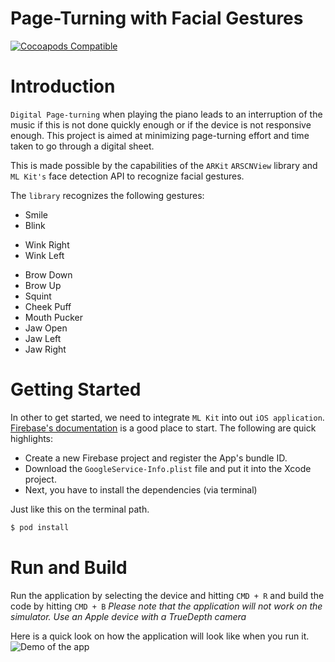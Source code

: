 Page-Turning with Facial Gestures
===================

[![Cocoapods Compatible](https://img.shields.io/cocoapods/v/FaceTrigger.svg)](https://img.shields.io/cocoapods/v/FaceTrigger.svg)


# Introduction
`Digital Page-turning` when playing the piano leads to an interruption of the music if this is not done quickly enough or if the device is not responsive enough. This project is aimed at minimizing page-turning effort and time taken to go through a digital sheet.

This is made possible by the capabilities of the `ARKit` `ARSCNView` library and `ML Kit's` face detection API to recognize facial gestures.

The `library` recognizes the following gestures:
* Smile
* Blink
- Wink Right
- Wink Left
* Brow Down
* Brow Up
* Squint
* Cheek Puff
* Mouth Pucker
* Jaw Open
* Jaw Left
* Jaw Right

# Getting Started
In other to get started, we need to integrate `ML Kit` into out `iOS application`. [Firebase's documentation](https://firebase.google.com/docs/ios/setup) is a good place to start. The following are quick highlights:
- Create a new Firebase project and register the App's bundle ID.
- Download the `GoogleService-Info.plist` file and put it into the Xcode project.
- Next, you have to install the dependencies (via terminal)

Just like this on the terminal path.

```bash
$ pod install
```

# Run and Build
Run the application by selecting the device and hitting `CMD + R` and build the code by hitting `CMD + B`
*Please note that the application will not work on the simulator. Use an Apple device with a TrueDepth camera*

Here is a quick look on how the application will look like when you run it. 
![Demo of the app](https://user-images.githubusercontent.com/20721628/173729406-e2c75aac-19e2-4447-a073-f2b185fabf01.PNG)



